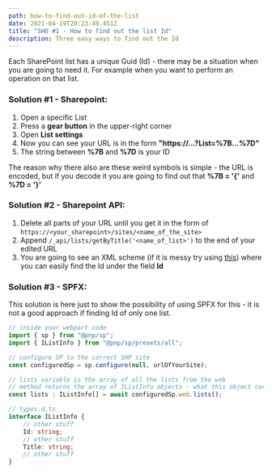```yaml
---
path: how-to-find-out-id-of-the-list
date: 2021-04-19T20:23:49.451Z
title: "SHO #1 - How to find out the list Id"
description: Three easy ways to find out the Id
---
```

Each SharePoint list has a unique Guid (Id) - there may be a situation when you are going to need it. For example when you want to perform an operation on that list.

### Solution #1 - Sharepoint:

1. Open a specific List
2. Press a **gear button** in the upper-right corner
3. Open **List settings**
4. Now you can see your URL is in the form **"https://...?List=%7B...%7D"**
5. The string between **%7B** and **%7D** is your ID

The reason why there also are these weird symbols is simple - the URL is encoded, but if you decode it you are going to find out that **%7B = '{'** and **%7D = '}'**

### **Solution #2 - Sharepoint API:**

1. Delete all parts of your URL until you get it in the form of `https://<your_sharepoint>/sites/<name_of_the_site>`
2. Append `/_api/lists/getByTitle('<name_of_list>')` to the end of your edited URL
3. You are going to see an XML scheme (if it is messy try using [this](https://chrome.google.com/webstore/detail/sp-rest-json/kcdolhjbipnfgefpjaopfbjbannphidh)) where you can easily find the Id under the field **Id**



### **Solution #3 - SPFX:**

This solution is here just to show the possibility of using SPFX for this - it is not a good approach if finding Id of only one list.

```typescript
// inside your webpart code
import { sp } from "@pnp/sp";
import { IListInfo } from "@pnp/sp/presets/all";

// configure SP to the correct SHP site
const configuredSp = sp.configure(null, urlOfYourSite);

// lists variable is the array of all the lists from the web
// method returns the array of IListInfo objects - what this object contains is shown below
const lists : IListInfo[] = await configuredSp.web.lists();

// types.d.ts
interface IListInfo {
    // other stuff
    Id: string;
    // other stuff
    Title: string;
    // other stuff
}
```